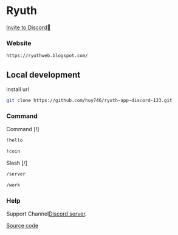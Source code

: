 # Ryuth
[Invite to Discord🤖]

### Website
```bash
https://ryuthweb.blogspot.com/
```

## Local development
install url

```bash
git clone https://github.com/huy746/ryuth-app-discord-123.git

```

### Command

Command [!]

```bash
!hello

```

```bash
!coin
```
Slash
[/]
```bash
/server
```
```bash
/work
```
### Help
Support Channel[Discord server][discord].

[Source code]


[discord]: 
https://discord.gg/FaY4ZARfDp
[Invite to Discord🤖]: https://discord.com/oauth2/authorize?client_id=1338702593911816275
[Source code]: https://github.com/huy746/bot.git





 

